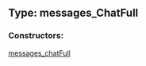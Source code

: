 ## Type: messages\_ChatFull  

### Constructors:

[messages\_chatFull](../constructors/messages\_chatFull.md)  


